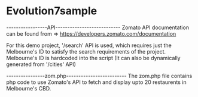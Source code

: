 # Evolution7sample

-----------------API---------------------------
Zomato API documentation can be found from => https://developers.zomato.com/documentation

For this demo project, '/search' API is used, which requires just the Melbourne's ID to satisfy the search requirements of the project. 
Melbourne's ID is hardcoded into the script (It can also be dynamically generated from '/cities' API)



----------------zom.php-------------------------
The zom.php file contains php code to use Zomato's API to fetch and display upto 20 restaurents in Melbourne's CBD.
